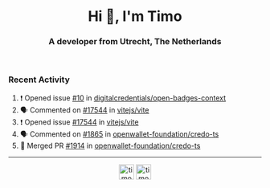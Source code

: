 <h1 align="center">Hi 👋, I'm Timo</h1>
<h3 align="center">A developer from Utrecht, The Netherlands</h3>
<br/>
<!-- https://github.com/rahuldkjain/github-profile-readme-generator --!>

<!--  <p align="left"><img src="https://github-readme-stats.vercel.app/api?username=timoglastra&show_icons=true&count_private=true&" alt="timoglastra" /></p> --!>

<!--
Github language stats
<p align="left"><img src="https://github-readme-stats.vercel.app/api/top-langs/?username=timoglastra&layout=compact" alt="timoglastra" /><p>
-->

<!-- Codestats language stats -->
<!-- <p align="left"><img src="https://codestats-readme.vercel.app/api/top-langs/?username=timoglastra&layout=compact&language_count=12" alt="timoglastra" /><p>    --!>
  
<h3>Recent Activity</h3>

<!--START_SECTION:activity-->
1. ❗ Opened issue [#10](https://github.com/digitalcredentials/open-badges-context/issues/10) in [digitalcredentials/open-badges-context](https://github.com/digitalcredentials/open-badges-context)
2. 🗣 Commented on [#17544](https://github.com/vitejs/vite/issues/17544#issuecomment-2184002157) in [vitejs/vite](https://github.com/vitejs/vite)
3. ❗ Opened issue [#17544](https://github.com/vitejs/vite/issues/17544) in [vitejs/vite](https://github.com/vitejs/vite)
4. 🗣 Commented on [#1865](https://github.com/openwallet-foundation/credo-ts/pull/1865#issuecomment-2182777823) in [openwallet-foundation/credo-ts](https://github.com/openwallet-foundation/credo-ts)
5. 🎉 Merged PR [#1914](https://github.com/openwallet-foundation/credo-ts/pull/1914) in [openwallet-foundation/credo-ts](https://github.com/openwallet-foundation/credo-ts)
<!--END_SECTION:activity-->

---

<p align="center">
<a href="https://twitter.com/timoglastra" target="blank"><img align="center" src="https://cdn.jsdelivr.net/npm/simple-icons@3.0.1/icons/twitter.svg" alt="timoglastra" height="30" width="30" /></a>
<a href="https://linkedin.com/in/timoglastra" target="blank"><img align="center" src="https://cdn.jsdelivr.net/npm/simple-icons@3.0.1/icons/linkedin.svg" alt="timoglastra" height="30" width="30" /></a>
</p>



